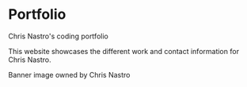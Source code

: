 # Portfolio

Chris Nastro's coding portfolio

This website showcases the different work and contact information for Chris Nastro.  

Banner image owned by Chris Nastro